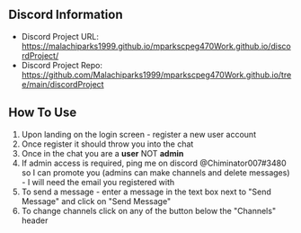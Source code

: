 ## Discord Information ## 

* Discord Project URL: https://malachiparks1999.github.io/mparkscpeg470Work.github.io/discordProject/  
* Discord Project Repo: https://github.com/Malachiparks1999/mparkscpeg470Work.github.io/tree/main/discordProject  

## How To Use ##

1. Upon landing on the login screen - register a new user account
2. Once register it should throw you into the chat
3. Once in the chat you are a __user__ NOT __admin__
4. If admin access is required, ping me on discord @Chiminator007#3480 so I can promote you (admins can make channels and delete messages) - I will need the email you registered with
5. To send a message - enter a message in the text box next to "Send Message" and click on "Send Message"
6. To change channels click on any of the button below the "Channels" header